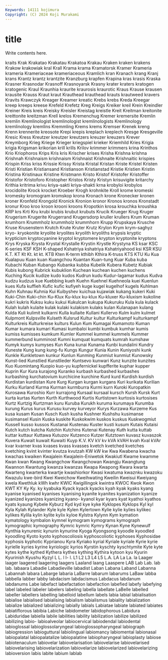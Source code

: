 ```yaml
---
Keywords: 14111 kojimura
Copyright: (C) 2024 Koji Murakami
---
```


# title

Write contents here.



kraits Krak Krakatao Krakatau Krakatoa Krakau
Kraken kraken krakens Krakow krakowiak kral Krall Krama krama Kramatorsk
Kramer Krameria krameria Krameriaceae krameriaceous Kramlich kran Kranach krang Kranj
krans Krantz krantz krantzite Kranzburg krapfen Krapina kras krasis Kraska
Krasner Krasnodar Krasnoff Krasnoyarsk Krasny krater kraters kratogen kratogenic Kraul
Kraunhia kraurite kraurosis kraurotic Kraus Krause krausen krausite Krauss Kraut
kraut Krauthead krauthead krauts krautweed kravers Kravits Krawczyk Kreager Kreamer
kreatic Krebs krebs Kreda Kreegar kreep kreeps kreese Krefeld Krefetz
Kreg Kreigs Kreiker kreil Krein Kreindler Kreiner Kreis kreis Kreisky
Kreisler Kreistag kreistle Kreit Kreitman kreitonite kreittonite kreitzman Krell krelos
Kremenchug Kremer kremersite Kremlin kremlin Kremlinologist kremlinologist kremlinologists Kremlinology kremlinology
kremlins Kremmling Krems krems Kremser Krenek kreng Krenn krennerite kreosote
Krepi krepis kreplach kreplech Kresge Kresgeville Kresic Kress Kreutzer kreutzer
kreutzers kreuzer kreuzers Krever Kreymborg Krieg Kriege Krieger kriegspiel krieker
Kriemhild Kries Krigia krigia Krigsman krikorian krill krills Krilov krimmer
krimmers krina Krinthos Krio Kriophoros Krips Kris kris Krischer krises
Krisha Krishna krishna Krishnah Krishnaism krishnaism Krishnaist Krishnaite Krishnaitic krispies
Krispin Kriss kriss Krissie Krissy Krista Kristal Kristan Kriste Kristel
Kristen Kristi Kristian Kristiansand Kristianson Kristianstad Kristie Kristien Kristin Kristina
Kristinaux Kristine Kristmann Kristo Kristof Kristofer Kristoffer Kristofor Kristoforo Kristopher
Kristos Kristy Kristyn krisuvigite kritarchy Krithia kritrima krivu kriya-sakti kriya-shakti
krna krobyloi krobylos krocidolite Krock krocket Kroeber Krogh krohnkite Kroll
krome kromeski kromesky kromogram kromskop krona Kronach krone Kronecker kronen
kroner Kronfeld Krongold Kronick Kronion kronor Kronos kronos Kronstadt kronur
Kroo kroo kroon krooni kroons Kropotkin krosa krouchka kroushka KRP
krs Krti Kru krubi krubis krubut krubuts Krucik Krueger Krug
Kruger Krugerism Krugerite Krugerrand Krugersdorp kruller krullers Krum Kruman krumhorn
Krummholz krummholz krummhorn Krupp Krupskaya Krusche Kruse Krusenstern Krutch Krute
Kruter Krutz Krylon Krym krym-saghyz kryo- kryokonite kryolite kryolites kryolith
kryoliths krypsis kryptic krypticism kryptocyanine kryptol kryptomere krypton kryptonite kryptons
Krys Kryska Krysta Krystal Krystalle Krystin Krystle Krystyna KS ksar
KSC K-series KSF KSH K-shaped Kshatriya kshatriya Kshatriyahood ksi KSR
KSU K.T. KT Kt Kt. kt kt. KTB Kten K-term
kthibh Kthira K-truss KTS KTU Ku Kua Kualapuu Kuan kuan
Kuangchou Kuantan Kuan-tung Kuar Kuba kuba Kubachi Kuban Kubango Kubanka
kubba Kubelik Kubera Kubetz Kubiak Kubis kubong Kubrick kubuklion Kuchean
kuchean kuchen kuchens Kuching Kucik kudize kudo kudos Kudrun kudu
Kudur-lagamar kudus Kudva kudzu kudzus kue Kuebbing kueh Kuehn Kuehnel
Kuehneola kuei Kuenlun kues Kufa kuffieh Kufic kufic kufiyeh kuge
kugel kugelhof kugels Kuhlman Kuhn Kuhnau Kuhnia Kui Kuibyshev kuichua
kujawiak kukang kukeri Kuki Kuki-Chin Kuki-chin Ku-Klux Ku-klux ku-klux Ku-kluxer
Ku-kluxism kukoline kukri kukris Kuksu kuku kukui Kukulcan kukupa Kukuruku
Kula kula kulack Kulah kulah kulaite kulak kulaki kulakism kulaks
kulan Kulanapan kulang Kulda Kuli kulimit kulkarni Kulla kullaite Kullani
Kullervo Kulm kulm kulmet Kulpmont Kulpsville Kulseth Kulsrud Kultur kultur
Kulturkampf kulturkampf Kulturkreis Kulturkreise kulturs Kulun Kum Kumagai Kumamoto Kuman
Kumar kumara kumari Kumasi kumbaloi kumbi kumbuk kumhar kumis kumiss
kumisses kumkum Kumler Kummel kummel kummels Kummer kummerbund kumminost Kumni
kumquat kumquats kumrah kumshaw Kumyk kumys kumyses Kun Kuna kunai
Kunama Kunbi kundalini Kundry Kuneste Kung kung kung-fu Kungs Kungur
Kunia Kunin Kuniyoshi kunk Kunkle Kunkletown kunkur Kunlun Kunming Kunmiut
kunmiut Kunowsky Kunst-lied Kunstlied Kunstlieder Kuntsevo kunwari Kunz kunzite kunzites
Kuo Kuomintang Kuopio kuo-yu kupfernickel kupfferite kuphar kupper Kuprin Kur
Kura kurajong Kuranko kurbash kurbashed kurbashes kurbashing kurchatovium kurchicine kurchine
Kurd kurd Kurdish kurdish Kurdistan kurdistan Kure Kurg Kurgan kurgan
kurgans Kuri kurikata Kurilian Kurku Kurland Kurma Kurman kurmburra Kurmi
kurn Kuroki Kuropatkin Kurosawa Kuroshio Kurr kurrajong Kursaal kursaal kursch
Kursh Kursk Kurt kurta kurtas Kurten Kurth Kurthwood Kurtis Kurtistown
kurtosis kurtosises Kurtz Kurtzig Kurtzman kuru Kuruba Kurukh kuruma kurumaya
Kurumba kurung Kurus kurus Kurusu kurvey kurveyor Kurys Kurzawa Kurzeme
Kus kusa kusam Kusan Kusch Kush kusha Kushner Kushshu kusimanse
kusimansel Kusin Kuska kuskite Kuskokwim kuskos kuskus Kuskwogmiut Kussell kusso
kussos Kustanai Kustenau Kuster kusti kusum Kutais Kutaisi Kutch kutch
kutcha Kutchin Kutchins Kutenai Kutenay Kuth kutta kuttab kuttar kuttaur
Kuttawa Kutuzov Kutzenco Kutzer Kutztown kuvasz kuvaszok Kuvera Kuwait kuwait
Kuwaiti Kuyp K.V. KV kV kv kVA kVAH kvah Kval
kVAr kvar kvarner kvas kvases kvass kvasses kvetch kvetched kvetches
kvetching kvint kvinter kvutza kvutzah KW kW kw Kwa Kwabena
kwacha kwachas kwaiken Kwajalein Kwajalein-Eniwetok Kwakiutl Kwame kwamme Kwan kwan
Kwang Kwangchow Kwangchowan Kwangju Kwangtung Kwannon Kwantung kwanza kwanzas Kwapa
Kwapong Kwara kwarta Kwarteng kwarterka kwartje kwashiorkor Kwasi kwatuma kwaznku
kwazoku Kwazulu kwe-bird Kwei Kweichow Kweihwating Kweilin Kweisui Kweiyang kwela
Kwethluk kWh kwhr KWIC Kwigillingok kwintra KWOC Kwok Kwon KWT
KY Ky Ky. ky kyabuka Kyack kyack kyacks kyah kyak
kyaks kyang kyanise kyanised kyanises kyanising kyanite kyanites kyanization kyanize
kyanized kyanizes kyanizing kyano- kyanol kyar kyars kyat kyathoi kyathos
kyats kyaung Kybele Kyburz Kyd kyd kye kyke Kyklopes Kyklops
Kyl kyl Kyla Kylah Kylander Kyle kyle Kylen Kylertown Kylie
kylie kylies kylikec kylikes Kylila kylin kylite kylix kyloe Kylstra
Kylynn Kym kymation kymatology kymbalon kymnel kymogram kymograms kymograph kymographic
kymography Kymric kymric Kymry Kynan Kyne Kynewulf Kynthia kynurenic kynurin
kynurine Kyoga Kyongsong kyoodle kyoodled kyoodling Kyoto kyoto kyphoscoliosis kyphoscoliotic
kyphoses Kyphosidae kyphosis kyphotic Kyprianou Kyra Kyriako kyrial Kyriale kyriale
Kyrie kyrie kyrielle kyries kyrine kyriologic kyrios Kyrstin kyschty kyschtymite
Kyte kyte kytes kythe kythed Kythera kythes kything Kythira kytoon
kyu Kyurin Kyurinish Kyushu Kyzyl L L. l l- l.
L1 L2 L3 L4 L5 L.A. LA La La. la
Laager laager laagered laagering laagers Laaland laang Laaspere LAB Lab
Lab. lab lab. labaara Labadie Labadieville labadist Laban Labana Laband
Labanna Labannah labara Labarge labaria LaBarre labarum labarums LaBaw labba
labbella labber labby labdacism labdacismus Labdacus labdanum labdanums Labe labefact
labefactation labefaction labefied labefy labefying label labeled labeler labelers labeling
labella labellate LaBelle labelled labeller labellers labelling labelloid labellum labels
labia labial labialisation labialise labialised labialising labialism labialismus labiality labialization
labialize labialized labializing labially labials Labiatae labiate labiated labiates labiatiflorous
labibia Labiche labidometer labidophorous Labidura Labiduridae labiella labile labilities lability
labilization labilize labilized labilizing labio- labioalveolar labiocervical labiodendal labiodental labioglossal
labioglossolaryngeal labioglossopharyngeal labiograph labiogression labioguttural labiolingual labiomancy labiomental labionasal labiopalatal
labiopalatalize labiopalatine labiopharyngeal labioplasty labiose labiotenaculum labiovelar labiovelarisation labiovelarise labiovelarised
labiovelarising labiovelarization labiovelarize labiovelarized labiovelarizing labioversion labis labite labium lablab
